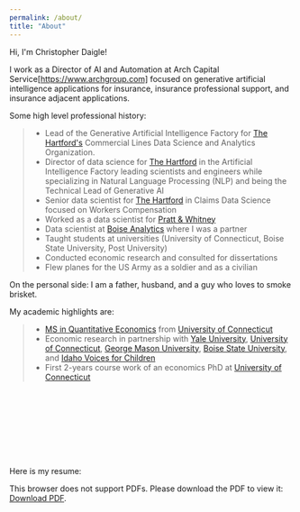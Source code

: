 ```yaml
---
permalink: /about/
title: "About"
---
```


Hi, I'm Christopher Daigle!

I work as a Director of AI and Automation at Arch Capital Service[https://www.archgroup.com] focused on generative artificial intelligence applications for insurance, insurance professional support, and insurance adjacent applications.

Some high level professional history:
> *  Lead of the Generative Artificial Intelligence Factory for [The Hartford's](https://www.thehartford.com) Commercial Lines Data Science and Analytics Organization.
> * Director of data science for [The Hartford](https://www.thehartford.com) in the Artificial Intelligence Factory leading scientists and engineers while specializing in Natural Language Processing (NLP) and being the Technical Lead of Generative AI
> * Senior data scientist for [The Hartford](https://www.thehartford.com) in Claims Data Science focused on Workers Compensation
> * Worked as a data scientist for [Pratt & Whitney](https://prattwhitney.com/en)
> * Data scientist at [Boise Analytics](https://medium.com/cam-crow/bye-bye-boise-analytics-7bdc8aad36f9) where I was a partner
> * Taught students at universities (University of Connecticut, Boise State University, Post University)
> * Conducted economic research and consulted for dissertations
> * Flew planes for the US Army as a soldier and as a civilian

On the personal side: I am a father, husband, and a guy who loves to smoke brisket.

My academic highlights are:
> * [MS in Quantitative Economics](https://msqe.econ.uconn.edu) from [University of Connecticut](https://uconn.edu)
> * Economic research in partnership with [Yale University](https://www.yale.edu), [University of Connecticut](https://uconn.edu), [George Mason University](https://www2.gmu.edu), [Boise State University](https://www.boisestate.edu), and [Idaho Voices for Children](https://www.idahovoices.org)
> * First 2-years course work of an economics PhD at [University of Connecticut](https://uconn.edu)

Here is my resume:
<object data="/assets/docs/240720.pdf" type="application/pdf" width="400px" height="550px">
    <embed src="/assets/docs/240720.pdf">
        <p>This browser does not support PDFs. Please download the PDF to view it: <a href="/assets/docs/240720.pdf">Download PDF</a>.</p>
    </embed>
</object>

